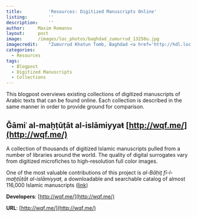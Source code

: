 ```yaml
---
title:			'Resources: Digitized Manuscripts Online'
listing:		''
description:	''
author:		Maxim Romanov
layout:		post
image:		/images/loc_photos/baghdad_zumurrud_13250u.jpg
imagecredit:	"Zumurrud Khatun Tomb, Baghdad <a href='http://hdl.loc.gov/loc.pnp/matpc.13250' target='_blank'>(Library of Congress, LC-DIG-matpc-13250)</a>"
categories:
  - Resources
tags:
  - Blogpost
  - Digitized Manuscripts
  - Collections
---
```


This blogpost overviews existing collections of digitized manuscripts of Arabic texts that can be found online. Each collection is described in the same manner in order to provide ground for comparison.

## Ǧāmiʿ al-maḫṭūṭāt al-islāmiyyaŧ [http://wqf.me/](http://wqf.me/)

A collection of thousands of digitized Islamic manuscripts pulled from a number of libraries around the world. The quality of digital surrogates vary from digitized microfiches to high-resolution full color images.

One of the most valuable contributions of this project is *al-Bāḥiṯ fī-l-maḫṭūṭāt al-islāmiyyaŧ*, a downloadable and searchable catalog of almost 116,000 Islamic manuscripts ([link](http://wqf.me/?page_id=16904))

**Developers**: [http://wqf.me/](http://wqf.me/)

**URL**: [http://wqf.me/](http://wqf.me/)